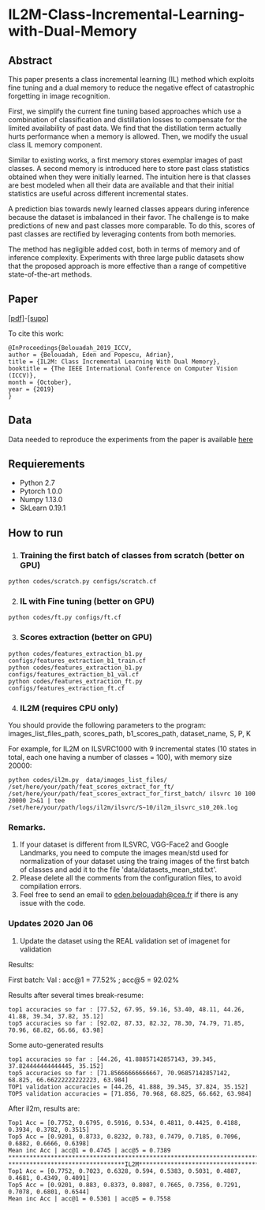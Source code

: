 # IL2M-Class-Incremental-Learning-with-Dual-Memory
## Abstract
This paper presents a class incremental learning (IL) method which exploits fine tuning and a dual memory to reduce the negative effect of catastrophic forgetting in image recognition. 

First, we simplify the current fine tuning based approaches which use a combination of classification and distillation losses to compensate for the limited availability of past data. We find that the distillation term actually hurts performance when a memory is allowed. Then, we modify the usual class IL memory component. 

Similar to existing works, a first memory stores exemplar images of past classes.
A second memory is introduced here to store past class statistics obtained when they were initially learned. 
The intuition here is that classes are best modeled when all their data are available and that their initial statistics are useful across different incremental states. 

A prediction bias towards newly learned classes appears during inference because the dataset is imbalanced in their favor.
The challenge is to make predictions of new and past classes more comparable. To do this, scores of past classes are rectified by leveraging contents from both memories.

The method has negligible added cost, both in terms of memory and of inference complexity.
Experiments with three large public datasets show that the proposed approach is more effective than a range of competitive state-of-the-art methods. 
## Paper
[[pdf]](http://openaccess.thecvf.com/content_ICCV_2019/papers/Belouadah_IL2M_Class_Incremental_Learning_With_Dual_Memory_ICCV_2019_paper.pdf)-[[supp]](http://openaccess.thecvf.com/content_ICCV_2019/supplemental/Belouadah_IL2M_Class_Incremental_ICCV_2019_supplemental.pdf)

To cite this work:

```
@InProceedings{Belouadah_2019_ICCV,
author = {Belouadah, Eden and Popescu, Adrian},
title = {IL2M: Class Incremental Learning With Dual Memory},
booktitle = {The IEEE International Conference on Computer Vision (ICCV)},
month = {October},
year = {2019}
} 
```

## Data
Data needed to reproduce the experiments from the paper is available [here](https://drive.google.com/open?id=1kgoB0Oxb9Wv2wSWFT5Yf7IoKXR3gAL_3)

## Requierements
* Python 2.7
* Pytorch 1.0.0
* Numpy 1.13.0
* SkLearn 0.19.1


## How to run

1. ### Training the first batch of classes from scratch (better on GPU)

```
python codes/scratch.py configs/scratch.cf
```

2. ### IL with Fine tuning (better on GPU)

```
python codes/ft.py configs/ft.cf
```
3. ### Scores extraction (better on GPU)

```
python codes/features_extraction_b1.py configs/features_extraction_b1_train.cf
python codes/features_extraction_b1.py configs/features_extraction_b1_val.cf
python codes/features_extraction_ft.py configs/features_extraction_ft.cf
```
4. ### IL2M (requires CPU only)
You should provide the following parameters to the program: images_list_files_path, scores_path, b1_scores_path, dataset_name, S, P, K

For example, for IL2M on ILSVRC1000 with 9 incremental states (10 states in total, each one having a number of classes = 100), with memory size 20000:
```
python codes/il2m.py  data/images_list_files/ /set/here/your/path/feat_scores_extract_for_ft/ /set/here/your/path/feat_scores_extract_for_first_batch/ ilsvrc 10 100 20000 2>&1 | tee /set/here/your/path/logs/il2m/ilsvrc/S~10/il2m_ilsvrc_s10_20k.log
```


### Remarks. 
1. If your dataset is different from ILSVRC, VGG-Face2 and Google Landmarks, you need to compute the images mean/std used for normalization of your dataset using the traing images of the first batch of classes and add it to the file 'data/datasets_mean_std.txt'.
2. Please delete all the comments from the configuration files, to avoid compilation errors. 
3. Feel free to send an email to eden.belouadah@cea.fr if there is any issue with the code.


### Updates 2020 Jan 06
1. Update the dataset using the REAL validation set of imagenet for validation

Results:

First batch: Val : acc@1 = 77.52% ; acc@5 = 92.02%

Results after several times break-resume:
```
top1 accuracies so far : [77.52, 67.95, 59.16, 53.40, 48.11, 44.26, 41.88, 39.34, 37.82, 35.12]
top5 accuracies so far : [92.02, 87.33, 82.32, 78.30, 74.79, 71.85, 70.96, 68.82, 66.66, 63.98]
```

Some auto-generated results
```
top1 accuracies so far : [44.26, 41.88857142857143, 39.345, 37.824444444444445, 35.152]
top5 accuracies so far : [71.85666666666667, 70.96857142857142, 68.825, 66.66222222222223, 63.984]
TOP1 validation accuracies = [44.26, 41.888, 39.345, 37.824, 35.152]
TOP5 validation accuracies = [71.856, 70.968, 68.825, 66.662, 63.984]
```

After il2m, results are:
```
Top1 Acc = [0.7752, 0.6795, 0.5916, 0.534, 0.4811, 0.4425, 0.4188, 0.3934, 0.3782, 0.3515]
Top5 Acc = [0.9201, 0.8733, 0.8232, 0.783, 0.7479, 0.7185, 0.7096, 0.6882, 0.6666, 0.6398]
Mean inc Acc | acc@1 = 0.4745 | acc@5 = 0.7389
***********************************************************************
*********************************IL2M**********************************
Top1 Acc = [0.7752, 0.7023, 0.6328, 0.594, 0.5383, 0.5031, 0.4887, 0.4681, 0.4349, 0.4091]
Top5 Acc = [0.9201, 0.883, 0.8373, 0.8087, 0.7665, 0.7356, 0.7291, 0.7078, 0.6801, 0.6544]
Mean inc Acc | acc@1 = 0.5301 | acc@5 = 0.7558
```
